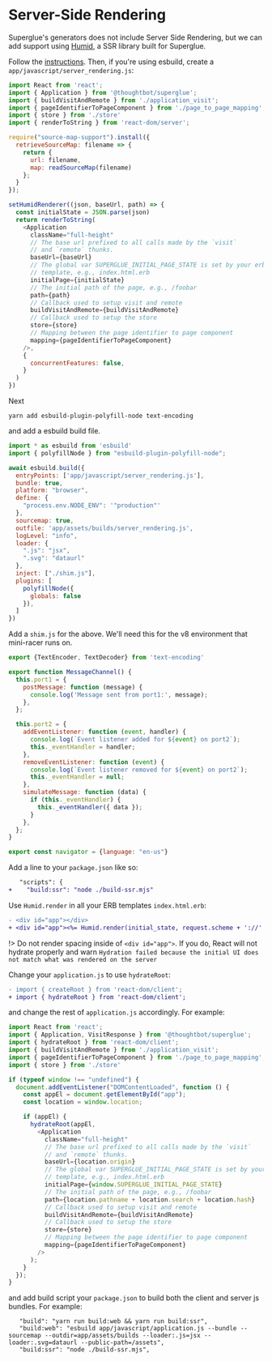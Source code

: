 # Server-Side Rendering

Superglue's generators does not include Server Side Rendering, but we
can add support using [Humid](https://github.com/thoughtbot/humid), a SSR library
built for Superglue.

Follow the [instructions](https://github.com/thoughtbot/humid#installation).
Then, if you're using esbuild, create a `app/javascript/server_rendering.js`:

```js
import React from 'react';
import { Application } from '@thoughtbot/superglue';
import { buildVisitAndRemote } from './application_visit';
import { pageIdentifierToPageComponent } from './page_to_page_mapping';
import { store } from './store'
import { renderToString } from 'react-dom/server';

require("source-map-support").install({
  retrieveSourceMap: filename => {
    return {
      url: filename,
      map: readSourceMap(filename)
    };
  }
});

setHumidRenderer((json, baseUrl, path) => {
  const initialState = JSON.parse(json)
  return renderToString(
    <Application
      className="full-height"
      // The base url prefixed to all calls made by the `visit`
      // and `remote` thunks.
      baseUrl={baseUrl}
      // The global var SUPERGLUE_INITIAL_PAGE_STATE is set by your erb
      // template, e.g., index.html.erb
      initialPage={initialState}
      // The initial path of the page, e.g., /foobar
      path={path}
      // Callback used to setup visit and remote
      buildVisitAndRemote={buildVisitAndRemote}
      // Callback used to setup the store
      store={store}
      // Mapping between the page identifier to page component
      mapping={pageIdentifierToPageComponent}
    />,
    {
      concurrentFeatures: false,
    }
  )
})
```

Next

```terminal
yarn add esbuild-plugin-polyfill-node text-encoding
```

and add a esbuild build file.

```js
import * as esbuild from 'esbuild'
import { polyfillNode } from "esbuild-plugin-polyfill-node";

await esbuild.build({
  entryPoints: ['app/javascript/server_rendering.js'],
  bundle: true,
  platform: "browser",
  define: {
    "process.env.NODE_ENV": '"production"'
  },
  sourcemap: true,
  outfile: 'app/assets/builds/server_rendering.js',
  logLevel: "info",
  loader: {
    ".js": "jsx",
    ".svg": "dataurl"
  },
  inject: ["./shim.js"],
  plugins: [
    polyfillNode({
      globals: false
    }),
  ]
})
```

Add a `shim.js` for the above. We'll need this for the v8 environment that mini-racer runs on.

```javascript
export {TextEncoder, TextDecoder} from 'text-encoding'

export function MessageChannel() {
  this.port1 = {
    postMessage: function (message) {
      console.log('Message sent from port1:', message);
    },
  };

  this.port2 = {
    addEventListener: function (event, handler) {
      console.log(`Event listener added for ${event} on port2`);
      this._eventHandler = handler;
    },
    removeEventListener: function (event) {
      console.log(`Event listener removed for ${event} on port2`);
      this._eventHandler = null;
    },
    simulateMessage: function (data) {
      if (this._eventHandler) {
        this._eventHandler({ data });
      }
    },
  };
}

export const navigator = {language: "en-us"}
```

Add a line to your `package.json` like so:

```diff
   "scripts": {
+    "build:ssr": "node ./build-ssr.mjs"
```

Use `Humid.render` in all your ERB templates `index.html.erb`:

```diff
- <div id="app"></div>
+ <div id="app"><%= Humid.render(initial_state, request.scheme + '://' + request.host_with_port, request.fullpath).html_safe %></div>
```

!> Do not render spacing inside of `<div id="app">`. If you do, React will not hydrate properly and
warn `Hydration failed because the initial UI does not match what was rendered on the server`

Change your `application.js` to use `hydrateRoot`:

```diff
- import { createRoot } from 'react-dom/client';
+ import { hydrateRoot } from 'react-dom/client';
```

and change the rest of `application.js` accordingly. For example:

```js
import React from 'react';
import { Application, VisitResponse } from '@thoughtbot/superglue';
import { hydrateRoot } from 'react-dom/client';
import { buildVisitAndRemote } from './application_visit';
import { pageIdentifierToPageComponent } from './page_to_page_mapping';
import { store } from './store'

if (typeof window !== "undefined") {
  document.addEventListener("DOMContentLoaded", function () {
    const appEl = document.getElementById("app");
    const location = window.location;

    if (appEl) {
      hydrateRoot(appEl,
        <Application
          className="full-height"
          // The base url prefixed to all calls made by the `visit`
          // and `remote` thunks.
          baseUrl={location.origin}
          // The global var SUPERGLUE_INITIAL_PAGE_STATE is set by your erb
          // template, e.g., index.html.erb
          initialPage={window.SUPERGLUE_INITIAL_PAGE_STATE}
          // The initial path of the page, e.g., /foobar
          path={location.pathname + location.search + location.hash}
          // Callback used to setup visit and remote
          buildVisitAndRemote={buildVisitAndRemote}
          // Callback used to setup the store
          store={store}
          // Mapping between the page identifier to page component
          mapping={pageIdentifierToPageComponent}
        />
      );
    }
  });
}
```

and add build script your `package.json` to build both the client and server js bundles. For example:

```
   "build": "yarn run build:web && yarn run build:ssr",
   "build:web": "esbuild app/javascript/application.js --bundle --sourcemap --outdir=app/assets/builds --loader:.js=jsx --loader:.svg=dataurl --public-path=/assets",
   "build:ssr": "node ./build-ssr.mjs",
```
